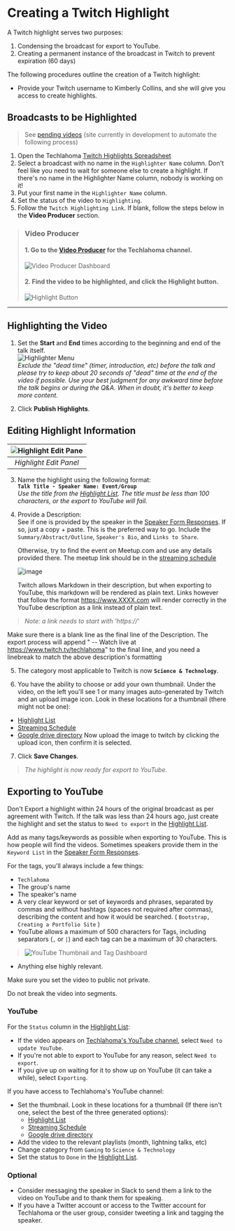 # Creating a Twitch Highlight
A Twitch highlight serves two purposes: 
1. Condensing the broadcast for export to YouTube.
2. Creating a permanent instance of the broadcast in Twitch to prevent expiration (60 days)

The following procedures outline the creation of a Twitch highlight:

* Provide your Twitch username to Kimberly Collins, and she will give you access to create highlights.

## Broadcasts to be Highlighted
> See [pending videos](https://twitch-video-manager.herokuapp.com/pending) (site currently in development to automate the following process)
1. Open the Techlahoma [Twitch Highlights Spreadsheet](https://docs.google.com/spreadsheets/d/1cJqVigTtYIMWPtaYsagYzyYBV1EHO1HTTjpYIt_9Nag)
1. Select a broadcast with no name in the `Highlighter Name` column. Don't feel like you need to wait for someone else to create a highlight. If there's no name in the Highlighter Name column, nobody is working on it!
1. Put your first name in the `Highlighter Name` column.
1. Set the status of the video to `Highlighting`.
1. Follow the `Twitch Highlighting Link`. If blank, follow the steps below in the **Video Producer** section.

> ### Video Producer
> #### 1. Go to the [Video Producer](https://www.twitch.tv/techlahoma/manager) for the Techlahoma channel.
> 
> ![Video Producer Dashboard](https://raw.githubusercontent.com/techlahoma/broadcasting/master/TwitchHighlighting/Dashboard.PNG)
> 
> #### 2. Find the video to be highlighted, and click the **Highlight** button.
> 
> ![Highlight Button](https://raw.githubusercontent.com/techlahoma/broadcasting/master/TwitchHighlighting/Highlight%20Button.PNG)

---

## Highlighting the Video

1. Set the **Start** and **End** times according to the beginning and end of the talk itself.  
![Highlighter Menu](https://raw.githubusercontent.com/techlahoma/broadcasting/master/TwitchHighlighting/Highlighter%20Menu.PNG)  
*Exclude the "dead time" (timer, introduction, etc) before the talk and please try to keep about 20 seconds of "dead" time at the end of the video if possible. Use your best judgment for any awkward time before the talk begins or during the Q&A. When in doubt, it's better to keep more content.*

2. Click **Publish Highlights**.

## Editing Highlight Information 
 
| ![Highlight Edit Pane](https://raw.githubusercontent.com/techlahoma/broadcasting/master/TwitchHighlighting/Edit%20Highlight.PNG) |
|:-:|
| *Highlight Edit Panel* |  

3. Name the highlight using the following format:  
**`Talk Title - Speaker Name: Event/Group`**  
*Use the title from the [Highlight List](https://docs.google.com/spreadsheets/d/1cJqVigTtYIMWPtaYsagYzyYBV1EHO1HTTjpYIt_9Nag). The title must be less than 100 characters, or the export to YouTube will fail.*

4. Provide a Description:   
See if one is provided by the speaker in the [Speaker Form Responses](https://docs.google.com/spreadsheets/d/10d-1TowAgA2WIqUawxwet9GRmhd2XI8zKxREzxqOuyY/). If so, just a copy + paste. This is the preferred way to go. Include the `Summary/Abstract/Outline`, `Speaker's Bio`, and `Links to Share`.  
  
   Otherwise, try to find the event on Meetup.com and use any details provided there. The meetup link should be in the [streaming schedule](https://docs.google.com/spreadsheets/d/1Ga72YMOD5V038D_4GFYggbuVF-JDu3rOPxHHPaNHu-E/edit#gid=537074142)

   ![image](https://user-images.githubusercontent.com/954596/32418141-e38ceb7e-c229-11e7-8aee-db87bc569737.png)

   Twitch allows Markdown in their description, but when exporting to YouTube, this markdown will be rendered as plain text.  Links however that follow the format https://www.XXXX.com will render correctly in the YouTube description as a link instead of plain text. 
> *Note: a link needs to start with 'https://'*
   
   Make sure there is a blank line as the final line of the Description. The export process will append " -- Watch live at https://www.twitch.tv/techlahoma" to the final line, and you need a linebreak to match the above description's formatting 
   
5. The category most applicable to Twitch is now **`Science & Technology`**.

6. You have the ability to choose or add your own thumbnail. Under the video, on the left you'll see 1 or many images auto-generated by Twitch and an upload image icon. Look in these locations for a thumbnail (there might not be one):
* [Highlight List](https://docs.google.com/spreadsheets/d/1cJqVigTtYIMWPtaYsagYzyYBV1EHO1HTTjpYIt_9Nag)
* [Streaming Schedule](https://docs.google.com/spreadsheets/d/1Ga72YMOD5V038D_4GFYggbuVF-JDu3rOPxHHPaNHu-E/edit#gid=537074142)
* [Google drive directory](https://drive.google.com/drive/folders/1H--fJrjfjfgno-IQGDYdmuopM65VBrBd)
Now upload the image to twitch by clicking the upload icon, then confirm it is selected.

7. Click **Save Changes**.

> *The highlight is now ready for export to YouTube.*

## Exporting to YouTube

Don't Export a highlight within 24 hours of the original broadcast as per agreement with Twitch. If the talk was less than 24 hours ago, just create the highlight and set the status to `Need to export` in the [Highlight List](https://docs.google.com/spreadsheets/d/1cJqVigTtYIMWPtaYsagYzyYBV1EHO1HTTjpYIt_9Nag).

Add as many tags/keywords as possible when exporting to YouTube. This is how people will find the videos. Sometimes speakers provide them in the `Keyword List` in the [Speaker Form Responses](https://docs.google.com/spreadsheets/d/10d-1TowAgA2WIqUawxwet9GRmhd2XI8zKxREzxqOuyY/).

For the tags, you'll always include a few things:
* `Techlahoma`
* The group's name
* The speaker's name
* A very clear keyword or set of keywords and phrases, separated by commas and without hashtags (spaces not required after commas), describing the content and how it would be searched. ( `Bootstrap, Creating a Portfolio Site` )
* YouTube allows a maximum of 500 characters for Tags, including separators (`,` or `|`) and each tag can be a maximum of 30 characters.
> ![YouTube Thumbnail and Tag Dashboard](https://raw.githubusercontent.com/techlahoma/broadcasting/master/TwitchHighlighting/Youtube-TagList.png)
* Anything else highly relevant.

Make sure you set the video to public not private. 

Do not break the video into segments.

### YouTube

For the `Status` column in the [Highlight List](https://docs.google.com/spreadsheets/d/1cJqVigTtYIMWPtaYsagYzyYBV1EHO1HTTjpYIt_9Nag):
* If the video appears on [Techlahoma's YouTube channel](https://youtube.com/techlahoma), select `Need to update YouTube`. 
* If you're not able to export to YouTube for any reason, select `Need to export`.
* If you give up on waiting for it to show up on YouTube (it can take a while), select `Exporting`.

If you have access to Techlahoma's YouTube channel:
* Set the thumbnail. Look in these locations for a thumbnail (If there isn't one, select the best of the three generated options):
  * [Highlight List](https://docs.google.com/spreadsheets/d/1cJqVigTtYIMWPtaYsagYzyYBV1EHO1HTTjpYIt_9Nag)
  * [Streaming Schedule](https://docs.google.com/spreadsheets/d/1Ga72YMOD5V038D_4GFYggbuVF-JDu3rOPxHHPaNHu-E/edit#gid=537074142)
  * [Google drive directory](https://drive.google.com/drive/folders/1H--fJrjfjfgno-IQGDYdmuopM65VBrBd)
* Add the video to the relevant playlists (month, lightning talks, etc)
* Change category from `Gaming` to `Science & Technology` 
* Set the status to `Done` in the [Highlight List](https://docs.google.com/spreadsheets/d/1cJqVigTtYIMWPtaYsagYzyYBV1EHO1HTTjpYIt_9Nag).

### Optional

* Consider messaging the speaker in Slack to send them a link to the video on YouTube and to thank them for speaking.
* If you have a Twitter account or access to the Twitter account for Techlahoma or the user group, consider tweeting a link and tagging the speaker.

